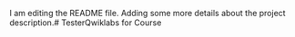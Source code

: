 I am editing the README file. Adding some more details about the project description.# TesterQwiklabs
for Course
